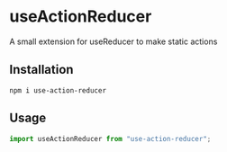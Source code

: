# useActionReducer

A small extension for useReducer to make static actions

## Installation

```shell
npm i use-action-reducer
```

## Usage

```js
import useActionReducer from "use-action-reducer";
```
